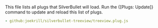 This file lists all plugs that SilverBullet will load. Run the {[Plugs: Update]} command to update and reload this list of plugs.

```yaml
- github:joekrill/silverbullet-treeview/treeview.plug.js
```